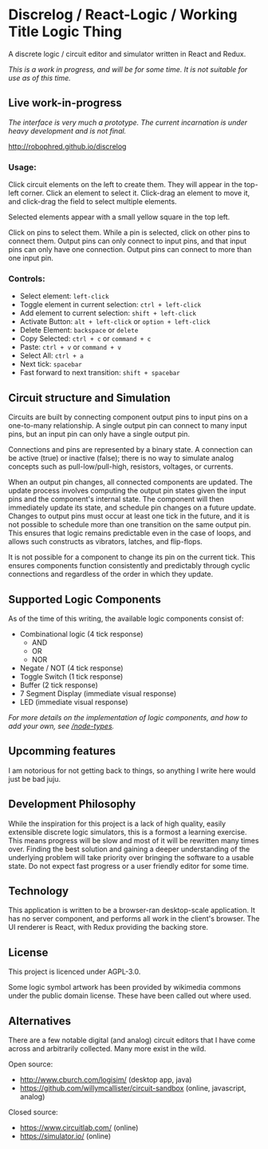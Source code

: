 # Discrelog / React-Logic / Working Title Logic Thing

A discrete logic / circuit editor and simulator written in React and Redux.

_This is a work in progress, and will be for some time. It is not suitable for use as of this time._

## Live work-in-progress

_The interface is very much a prototype. The current incarnation is under heavy development and is not final._

http://robophred.github.io/discrelog

### Usage:

Click circuit elements on the left to create them. They will appear in the top-left corner.
Click an element to select it. Click-drag an element to move it, and click-drag the field to select multiple elements.

Selected elements appear with a small yellow square in the top left.

Click on pins to select them. While a pin is selected, click on other pins to connect them. Output pins can only connect to input pins, and that input pins can only have one connection. Output pins can connect to more than one input pin.

### Controls:

- Select element: `left-click`
- Toggle element in current selection: `ctrl + left-click`
- Add element to current selection: `shift + left-click`
- Activate Button: `alt + left-click` or `option + left-click`
- Delete Element: `backspace` or `delete`
- Copy Selected: `ctrl + c` or `command + c`
- Paste: `ctrl + v` or `command + v`
- Select All: `ctrl + a`
- Next tick: `spacebar`
- Fast forward to next transition: `shift + spacebar`

## Circuit structure and Simulation

Circuits are built by connecting component output pins to input pins on a one-to-many relationship. A single output pin can connect to many input pins, but an input pin can only have a single output pin.

Connections and pins are represented by a binary state. A connection can be active (true) or inactive (false); there is no way to simulate analog concepts such as pull-low/pull-high, resistors, voltages, or currents.

When an output pin changes, all connected components are updated. The update process involves computing the output pin states given the input pins and the component's internal state. The component will then immediately update its state, and schedule pin changes on a future update. Changes to output pins must occur at least one tick in the future, and it is not possible to schedule more than one transition on the same output pin. This ensures that logic remains predictable even in the case of loops, and allows such constructs as vibrators, latches, and flip-flops.

It is not possible for a component to change its pin on the current tick. This ensures components function consistently and predictably through cyclic connections and regardless of the order in which they update.

## Supported Logic Components

As of the time of this writing, the available logic components consist of:

- Combinational logic (4 tick response)
  - AND
  - OR
  - NOR
- Negate / NOT (4 tick response)
- Toggle Switch (1 tick response)
- Buffer (2 tick response)
- 7 Segment Display (immediate visual response)
- LED (immediate visual response)

_For more details on the implementation of logic components, and how to add your own, see [/node-types](https://github.com/RoboPhred/discrelog/tree/master/src/node-types)._

## Upcomming features

I am notorious for not getting back to things, so anything I write here would just be bad juju.

## Development Philosophy

While the inspiration for this project is a lack of high quality, easily extensible discrete logic simulators, this is a formost a learning exercise. This means progress will be slow and most of it will be rewritten many times over. Finding the best solution and gaining a deeper understanding of the underlying problem will take priority over bringing the software to a usable state. Do not expect fast progress or a user friendly editor for some time.

## Technology

This application is written to be a browser-ran desktop-scale application. It has no server component, and performs all work in the client's browser.
The UI renderer is React, with Redux providing the backing store.

## License

This project is licenced under AGPL-3.0.

Some logic symbol artwork has been provided by wikimedia commons under the public domain license. These have been called out where used.

## Alternatives

There are a few notable digital (and analog) circuit editors that I have come across and arbitrarily collected. Many more exist in the wild.

Open source:

- http://www.cburch.com/logisim/ (desktop app, java)
- https://github.com/willymcallister/circuit-sandbox (online, javascript, analog)

Closed source:

- https://www.circuitlab.com/ (online)
- https://simulator.io/ (online)
